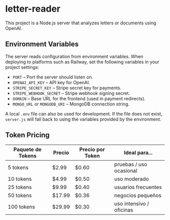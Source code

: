 # letter-reader

This project is a Node.js server that analyzes letters or documents using OpenAI.

## Environment Variables

The server reads configuration from environment variables. When deploying to platforms such as Railway,
set the following variables in your project settings:

- `PORT` – Port the server should listen on.
- `OPENAI_API_KEY` – API key for OpenAI.
- `STRIPE_SECRET_KEY` – Stripe secret key for payments.
- `STRIPE_WEBHOOK_SECRET` – Stripe webhook signing secret.
- `DOMAIN` – Base URL for the frontend (used in payment redirects).
- `MONGO_URL` or `MONGODB_URI` – MongoDB connection string.

A local `.env` file can also be used for development. If the file does not exist,
`server.js` will fall back to using the variables provided by the environment.


## Token Pricing

| Paquete de Tokens | Precio | Precio por Token | Ideal para... |
| ----------------- | ------ | ---------------- | ------------- |
| 5 tokens | $2.99 | $0.60 | pruebas / uso ocasional |
| 10 tokens | $4.99 | $0.50 | uso moderado |
| 25 tokens | $9.99 | $0.40 | usuarios frecuentes |
| 50 tokens | $17.99 | $0.36 | negocios pequeños |
| 100 tokens | $29.99 | $0.30 | uso intensivo / oficinas |

